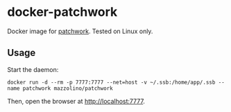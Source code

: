 # docker-patchwork

Docker image for [patchwork](https://ssbc.github.io/patchwork/). Tested on Linux only.

## Usage

Start the daemon:

    docker run -d --rm -p 7777:7777 --net=host -v ~/.ssb:/home/app/.ssb --name patchwork mazzolino/patchwork

Then, open the browser at [http://localhost:7777](http://localhost:7777).
